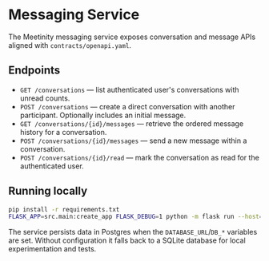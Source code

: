 # Messaging Service

The Meetinity messaging service exposes conversation and message APIs aligned with `contracts/openapi.yaml`.

## Endpoints

- `GET /conversations` — list authenticated user's conversations with unread counts.
- `POST /conversations` — create a direct conversation with another participant. Optionally includes an initial message.
- `GET /conversations/{id}/messages` — retrieve the ordered message history for a conversation.
- `POST /conversations/{id}/messages` — send a new message within a conversation.
- `POST /conversations/{id}/read` — mark the conversation as read for the authenticated user.

## Running locally

```bash
pip install -r requirements.txt
FLASK_APP=src.main:create_app FLASK_DEBUG=1 python -m flask run --host=0.0.0.0 --port 8080
```

The service persists data in Postgres when the `DATABASE_URL`/`DB_*` variables are set. Without configuration it falls back to a SQLite database for local experimentation and tests.

